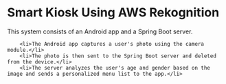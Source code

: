<h1>Smart Kiosk Using AWS Rekognition</h1>
<p>This system consists of an Android app and a Spring Boot server.</p>
    
    
        <li>The Android app captures a user's photo using the camera module.</li>
        <li>The photo is then sent to the Spring Boot server and deleted from the device.</li>
        <li>The server analyzes the user's age and gender based on the image and sends a personalized menu list to the app.</li>
    

